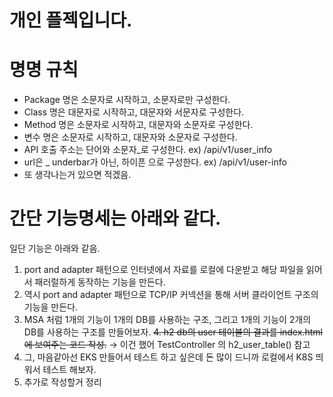 # 개인 플젝입니다.

# 명명 규칙
- Package 명은 소문자로 시작하고, 소문자로만 구성한다.
- Class 명은 대문자로 시작하고, 대문자와 서문자로 구성한다.
- Method 명은 소문자로 시작하고, 대문자와 소문자로 구성한다.
- 변수 명은 소문자로 시작하고, 대문자와 소문자로 구성한다.
- API 호출 주소는 단어와 소문자_로 구성한다. ex) /api/v1/user_info
- url은 _ underbar가 아닌, 하이픈 으로 구성한다. ex) /api/v1/user-info
- 또 생각나는거 있으면 적겠음.

# 간단 기능명세는 아래와 같다.
일단 기능은 아래와 같음.
1. port and adapter 패턴으로 인터넷에서 자료를 로컬에 다운받고 해당 파일을 읽어서 패러럴하게 동작하는 기능을 만든다.
2. 역시 port and adapter 패턴으로 TCP/IP 커넥션을 통해 서버 클라이언트 구조의 기능을 만든다.
3. MSA 처럼 1개의 기능이 1개의 DB를 사용하는 구조, 그리고 1개의 기능이 2개의 DB를 사용하는 구조를 만들어보자.
~~4. h2 db의 user 테이블의 결과를 index.html 에 보여주는 코드 작성.~~ 
→ 이건 했어 TestController 의 h2_user_table() 참고
4. 그, 마음같아선 EKS 만들어서 테스트 하고 싶은데 돈 많이 드니까 로컬에서 K8S 띄워서 테스트 해보자.
5. 추가로 작성할거 정리